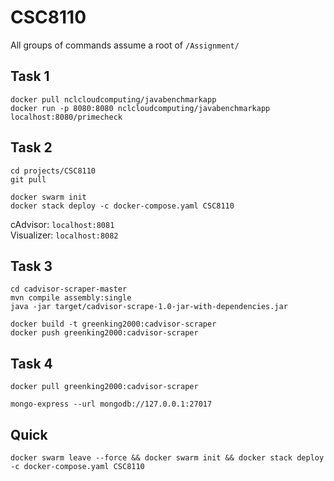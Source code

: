 # CSC8110
All groups of commands assume a root of `/Assignment/`
## Task 1
`docker pull nclcloudcomputing/javabenchmarkapp`  
`docker run -p 8080:8080 nclcloudcomputing/javabenchmarkapp`  
`localhost:8080/primecheck`  

## Task 2
`cd projects/CSC8110`  
`git pull`  

`docker swarm init`  
`docker stack deploy -c docker-compose.yaml CSC8110`

cAdvisor: `localhost:8081`  
Visualizer: `localhost:8082`  

## Task 3
`cd cadvisor-scraper-master`  
`mvn compile assembly:single`  
`java -jar target/cadvisor-scrape-1.0-jar-with-dependencies.jar`
  
`docker build -t greenking2000:cadvisor-scraper`  
`docker push greenking2000:cadvisor-scraper`

## Task 4
`docker pull greenking2000:cadvisor-scraper`


`mongo-express --url mongodb://127.0.0.1:27017`


## Quick
`docker swarm leave --force && docker swarm init && docker stack deploy -c docker-compose.yaml CSC8110`
